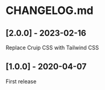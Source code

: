 # CHANGELOG.md

## [2.0.0] - 2023-02-16

Replace Cruip CSS with Tailwind CSS

## [1.0.0] - 2020-04-07

First release